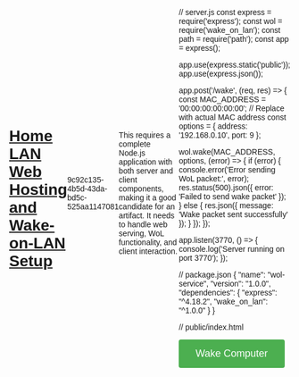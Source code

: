 # [Home LAN Web Hosting and Wake-on-LAN Setup](https://claude.ai/chat/5950477a-c763-4a84-b7b4-133aebeabd92)

9c92c135-4b5d-43da-bd5c-525aa1147081

 <antThinking>This requires a complete Node.js application with both server and client components, making it a good candidate for an artifact. It needs to handle web serving, WoL functionality, and client interaction.</antThinking>

<antArtifact identifier="wake-service" type="application/vnd.ant.code" language="javascript" title="Wake-on-LAN Service">
// server.js
const express = require('express');
const wol = require('wake_on_lan');
const path = require('path');
const app = express();

app.use(express.static('public'));
app.use(express.json());

app.post('/wake', (req, res) => {
  const MAC_ADDRESS = '00:00:00:00:00:00'; // Replace with actual MAC address
  const options = {
    address: '192.168.0.10',
    port: 9
  };
  
  wol.wake(MAC_ADDRESS, options, (error) => {
    if (error) {
      console.error('Error sending WoL packet:', error);
      res.status(500).json({ error: 'Failed to send wake packet' });
    } else {
      res.json({ message: 'Wake packet sent successfully' });
    }
  });
});

app.listen(3770, () => {
  console.log('Server running on port 3770');
});

// package.json
{
  "name": "wol-service",
  "version": "1.0.0",
  "dependencies": {
    "express": "^4.18.2",
    "wake_on_lan": "^1.0.0"
  }
}

// public/index.html
<!DOCTYPE html>
<html>
<head>
    <title>Wake-on-LAN Control</title>
    <style>
        body { 
            display: flex; 
            justify-content: center; 
            align-items: center; 
            height: 100vh; 
            margin: 0;
            font-family: Arial, sans-serif;
        }
        button {
            padding: 15px 30px;
            font-size: 18px;
            cursor: pointer;
            background-color: #4CAF50;
            color: white;
            border: none;
            border-radius: 4px;
        }
        button:hover {
            background-color: #45a049;
        }
        #status {
            margin-top: 20px;
            text-align: center;
        }
    </style>
</head>
<body>
    <div>
        <button onclick="wakeComputer()">Wake Computer</button>
        <div id="status"></div>
    </div>
    <script>
        async function wakeComputer() {
            const status = document.getElementById('status');
            status.textContent = 'Sending wake packet...';
            
            try {
                const response = await fetch('/wake', {
                    method: 'POST',
                    headers: {
                        'Content-Type': 'application/json'
                    }
                });
                const data = await response.json();
                status.textContent = data.message;
            } catch (error) {
                status.textContent = 'Error: Failed to send wake packet';
                console.error('Error:', error);
            }
        }
    </script>
</body>
</html>
</antArtifact>

To use this service:

1. Create a new directory and save these files in the appropriate structure
2. Replace MAC_ADDRESS with your target computer's MAC address
3. Install dependencies:
```bash
npm install
```
4. Start the server:
```bash
node server.js
```
5. Access the interface at http://localhost:3770

q1: Would you like to add error handling and logging?
q2: Should we add authentication to prevent unauthorized access?
q3: Would you like to add status checking for the target machine?
q4: Should we implement multiple machine support?

---

* **sourceFile** : /home/danny/github-danny/hyperdata/docs/chat-archives/data-2025-01-25-12-45-58/conversations.json
* **appName** : claude-json-converter
* **appPath** : claude-json-converter
* **subtask** : [undefined]
* **rootDir** : /home/danny/github-danny/transmissions/src/applications/claude-json-converter
* **dataDir** : /home/danny/github-danny/transmissions/src/applications/claude-json-converter/data
* **targetPath** : /home/danny/github-danny/transmissions/src/applications/claude-json-converter/data
* **tags** : ccc10.ccc20.ccc30.ccc40.ccc50
* **done** : [undefined]
* **meta** : {
  "conv_uuid": "5950477a-c763-4a84-b7b4-133aebeabd92",
  "conv_name": "Home LAN Web Hosting and Wake-on-LAN Setup",
  "updated_at": "2024-12-02T22:50:47.225214Z"
}
* **filepath** : /home/danny/github-danny/hyperdata/docs/postcraft/content-raw/chat-archives/md/5950/2024-11-02_9c9.md